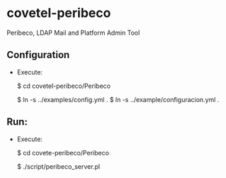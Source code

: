 covetel-peribeco
================

Peribeco, LDAP Mail and Platform Admin Tool

Configuration
-------------

- Execute:

    $ cd covetel-peribeco/Peribeco

    $ ln -s ../examples/config.yml .
    $ ln -s ../example/configuracion.yml .

Run:
---

- Execute:

    $ cd covete-peribeco/Peribeco

    $ ./script/peribeco_server.pl

